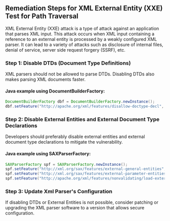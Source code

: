 

## Remediation Steps for XML External Entity (XXE) Test for Path Traversal

XML External Entity (XXE) attack is a type of attack against an application that parses XML input. This attack occurs when XML input containing a reference to an external entity is processed by a weakly configured XML parser. It can lead to a variety of attacks such as disclosure of internal files, denial of service, server side request forgery (SSRF), etc.

### Step 1: Disable DTDs (Document Type Definitions)

XML parsers should not be allowed to parse DTDs. Disabling DTDs also makes parsing XML documents faster.

#### Java example using DocumentBuilderFactory:

```java
DocumentBuilderFactory dbf = DocumentBuilderFactory.newInstance();
dbf.setFeature("http://apache.org/xml/features/disallow-doctype-decl", true);
```

### Step 2: Disable External Entities and External Document Type Declarations

Developers should preferably disable external entities and external document type declarations to mitigate the vulnerability.

#### Java example using SAXParserFactory:

```java
SAXParserFactory spf = SAXParserFactory.newInstance();
spf.setFeature("http://xml.org/sax/features/external-general-entities", false);
spf.setFeature("http://xml.org/sax/features/external-parameter-entities", false);
spf.setFeature("http://apache.org/xml/features/nonvalidating/load-external-dtd", false);
```

### Step 3: Update Xml Parser's Configuration

If disabling DTDs or External Entities is not possible, consider patching or upgrading the XML parser software to a version that allows secure configuration.
